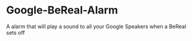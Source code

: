 # Google-BeReal-Alarm
A alarm that will play a sound to all your Google Speakers when a BeReal sets off
